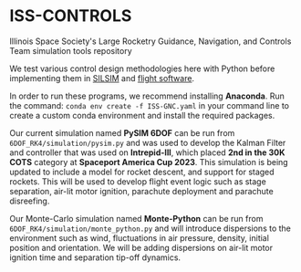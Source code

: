 # ISS-CONTROLS
Illinois Space Society's Large Rocketry Guidance, Navigation, and Controls Team simulation tools repository

We test various control design methodologies here with Python before implementing them in [SILSIM](https://github.com/ISSUIUC/ISS_SILSIM) and [flight software](https://github.com/ISSUIUC/MIDAS-Software).

In order to run these programs, we recommend installing **Anaconda**. Run the command: `conda env create -f ISS-GNC.yaml` in your command line to create a custom conda environment and install the required packages.

Our current simulation named **PySIM 6DOF** can be run from `6DOF_RK4/simulation/pysim.py` and was used to develop the Kalman Filter and controller that was used on **Intrepid-III**, which placed **2nd in the 30K COTS** category at **Spaceport America Cup 2023**. This simulation is being updated to include a model for rocket descent, and support for staged rockets. This will be used to develop flight event logic such as stage separation, air-lit motor ignition, parachute deployment and parachute disreefing.

Our Monte-Carlo simulation named **Monte-Python** can be run from `6DOF_RK4/simulation/monte_python.py` and will introduce dispersions to the environment such as wind, fluctuations in air pressure, density, initial position and orientation. We will be adding dispersions on air-lit motor ignition time and separation tip-off dynamics.
